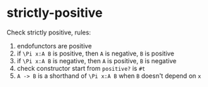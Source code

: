 strictly-positive
=================
Check strictly positive, rules:
1. endofunctors are positive
2. if `\Pi x:A B` is positive, then `A` is negative, `B` is positive
3. if `\Pi x:A B` is negative, then `A` is positive, `B` is negative
4. check constructor start from `positive?` is `#t`
5. `A -> B` is a shorthand of `\Pi x:A B` when `B` doesn't depend on `x`
